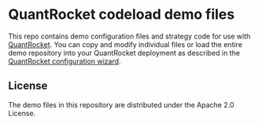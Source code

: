 # QuantRocket codeload demo files
This repo contains demo configuration files and strategy code for use with [QuantRocket](https://www.quantrocket.com). You can copy and modify individual files or load the entire demo repository into your QuantRocket deployment as described in the [QuantRocket configuration wizard](https://www.quantrocket.com/configure/).

## License
The demo files in this repository are distributed under the Apache 2.0 License.

